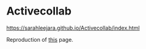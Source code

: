 # Activecollab

https://sarahleejara.github.io/Activecollab/index.html

Reproduction of [this](https://github.com/becodeorg/Hamilton-promo-3/blob/master/Parcours%20FR/02-HTML-CSS/capture-fullpage.png) page.
